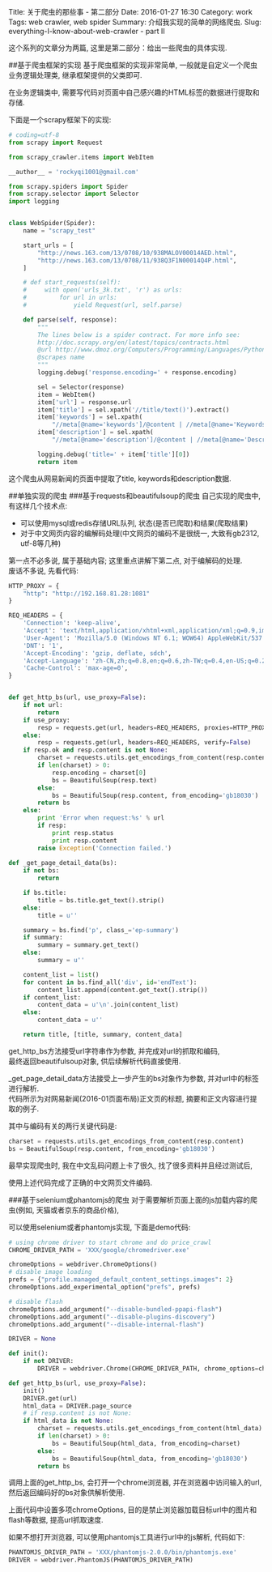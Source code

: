 Title: 关于爬虫的那些事 - 第二部分
Date: 2016-01-27 16:30
Category: work
Tags: web crawler, web spider
Summary: 介绍我实现的简单的网络爬虫.
Slug: everything-I-know-about-web-crawler - part II

这个系列的文章分为两篇, 这里是第二部分：给出一些爬虫的具体实现.

##基于爬虫框架的实现
基于爬虫框架的实现非常简单, 一般就是自定义一个爬虫业务逻辑处理类, 继承框架提供的父类即可.

在业务逻辑类中, 需要写代码对页面中自己感兴趣的HTML标签的数据进行提取和存储.

下面是一个scrapy框架下的实现:
```python
# coding=utf-8
from scrapy import Request

from scrapy_crawler.items import WebItem

__author__ = 'rockyqi1001@gmail.com'

from scrapy.spiders import Spider
from scrapy.selector import Selector
import logging


class WebSpider(Spider):
    name = "scrapy_test"

    start_urls = [
        "http://news.163.com/13/0708/10/938MALOV00014AED.html",
        "http://news.163.com/13/0708/11/938Q3F1N00014Q4P.html",
    ]

    # def start_requests(self):
    #     with open('urls_3k.txt', 'r') as urls:
    #         for url in urls:
    #             yield Request(url, self.parse)

    def parse(self, response):
        """
        The lines below is a spider contract. For more info see:
        http://doc.scrapy.org/en/latest/topics/contracts.html
        @url http://www.dmoz.org/Computers/Programming/Languages/Python/Resources/
        @scrapes name
        """
        logging.debug('response.encoding=' + response.encoding)

        sel = Selector(response)
        item = WebItem()
        item['url'] = response.url
        item['title'] = sel.xpath('//title/text()').extract()
        item['keywords'] = sel.xpath(
            "//meta[@name='keywords']/@content | //meta[@name='Keywords']/@content | //meta[@name='keyword']/@content").extract()
        item['description'] = sel.xpath(
            "//meta[@name='description']/@content | //meta[@name='Description']/@content | //meta[@name='descriptions']/@content").extract()

        logging.debug('title=' + item['title'][0])
        return item
```
这个爬虫从网易新闻的页面中提取了title, keywords和description数据.

##单独实现的爬虫
###基于requests和beautifulsoup的爬虫
自己实现的爬虫中, 有这样几个技术点:

* 可以使用mysql或redis存储URL队列, 状态(是否已爬取)和结果(爬取结果)
* 对于中文网页内容的编解码处理(中文网页的编码不是很统一, 大致有gb2312, utf-8等几种)

第一点不必多说, 属于基础内容; 这里重点讲解下第二点, 对于编解码的处理.  
废话不多说, 先看代码:
```python
HTTP_PROXY = {
    "http": "http://192.168.81.28:1081"
}

REQ_HEADERS = {
    'Connection': 'keep-alive',
    'Accept': 'text/html,application/xhtml+xml,application/xml;q=0.9,image/webp,*/*;q=0.8',
    'User-Agent': 'Mozilla/5.0 (Windows NT 6.1; WOW64) AppleWebKit/537.36 (KHTML, like Gecko) Chrome/47.0.2526.106 Safari/537.36',
    'DNT': '1',
    'Accept-Encoding': 'gzip, deflate, sdch',
    'Accept-Language': 'zh-CN,zh;q=0.8,en;q=0.6,zh-TW;q=0.4,en-US;q=0.2',
    'Cache-Control': 'max-age=0',
}


def get_http_bs(url, use_proxy=False):
    if not url:
        return
    if use_proxy:
        resp = requests.get(url, headers=REQ_HEADERS, proxies=HTTP_PROXY, verify=False)
    else:
        resp = requests.get(url, headers=REQ_HEADERS, verify=False)
    if resp.ok and resp.content is not None:
        charset = requests.utils.get_encodings_from_content(resp.content)
        if len(charset) > 0:
            resp.encoding = charset[0]
            bs = BeautifulSoup(resp.text)
        else:
            bs = BeautifulSoup(resp.content, from_encoding='gb18030')
        return bs
    else:
        print 'Error when request:%s' % url
        if resp:
            print resp.status
            print resp.content
        raise Exception('Connection failed.')
        
def _get_page_detail_data(bs):
    if not bs:
        return

    if bs.title:
        title = bs.title.get_text().strip()
    else:
        title = u''

    summary = bs.find('p', class_='ep-summary')
    if summary:
        summary = summary.get_text()
    else:
        summary = u''

    content_list = list()
    for content in bs.find_all('div', id='endText'):
        content_list.append(content.get_text().strip())
    if content_list:
        content_data = u'\n'.join(content_list)
    else:
        content_data = u''

    return title, [title, summary, content_data]
```
get_http_bs方法接受url字符串作为参数, 并完成对url的抓取和编码,   
最终返回beautifulsoup对象, 供后续解析代码直接使用.

_get_page_detail_data方法接受上一步产生的bs对象作为参数, 并对url中的标签进行解析.  
代码所示为对网易新闻(2016-01页面布局)正文页的标题, 摘要和正文内容进行提取的例子.

其中与编码有关的两行关键代码是:
```python
charset = requests.utils.get_encodings_from_content(resp.content)
bs = BeautifulSoup(resp.content, from_encoding='gb18030')
```
最早实现爬虫时, 我在中文乱码问题上卡了很久, 找了很多资料并且经过测试后, 

使用上述代码完成了正确的中文网页文件编码.

###基于selenium或phantomjs的爬虫
对于需要解析页面上面的js加载内容的爬虫(例如, 天猫或者京东的商品价格),

可以使用selenium或者phantomjs实现, 下面是demo代码:
```python
# using chrome driver to start chrome and do price_crawl
CHROME_DRIVER_PATH = 'XXX/google/chromedriver.exe'

chromeOptions = webdriver.ChromeOptions()
# disable image loading
prefs = {"profile.managed_default_content_settings.images": 2}
chromeOptions.add_experimental_option("prefs", prefs)

# disable flash
chromeOptions.add_argument("--disable-bundled-ppapi-flash")
chromeOptions.add_argument("--disable-plugins-discovery")
chromeOptions.add_argument("--disable-internal-flash")

DRIVER = None

def init():
    if not DRIVER:
        DRIVER = webdriver.Chrome(CHROME_DRIVER_PATH, chrome_options=chromeOptions)

def get_http_bs(url, use_proxy=False):
    init()
    DRIVER.get(url)
    html_data = DRIVER.page_source
    # if resp.content is not None:
    if html_data is not None:
        charset = requests.utils.get_encodings_from_content(html_data)
        if len(charset) > 0:
            bs = BeautifulSoup(html_data, from_encoding=charset)
        else:
            bs = BeautifulSoup(html_data, from_encoding='gb18030')
        return bs
```
调用上面的get_http_bs, 会打开一个chrome浏览器, 并在浏览器中访问输入的url, 然后返回编码好的bs对象供解析使用.

上面代码中设置多项chromeOptions, 目的是禁止浏览器加载目标url中的图片和flash等数据, 提高url抓取速度.

如果不想打开浏览器, 可以使用phantomjs工具进行url中的js解析, 代码如下:
```python
PHANTOMJS_DRIVER_PATH = 'XXX/phantomjs-2.0.0/bin/phantomjs.exe'
DRIVER = webdriver.PhantomJS(PHANTOMJS_DRIVER_PATH)
```

